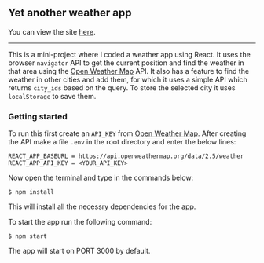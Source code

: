 ## Yet another weather app

You can view the site [here](https://roninanu777.github.io/react_weatherapp/).  
<hr />

This is a mini-project where I coded a weather app using React. It uses the browser `navigator` API to get the current position and find the weather in that area using the [Open Weather Map](https://openweathermap.org/) API. It also has a feature to find the weather in other cities and add them, for which it uses a simple API which returns `city_ids` based on the query. To store the selected city it uses `localStorage` to save them.

### Getting started

To run this first create an `API_KEY` from [Open Weather Map](https://openweathermap.org/). After creating the API make a file `.env` in the root directory and enter the below lines:  

```
REACT_APP_BASEURL = https://api.openweathermap.org/data/2.5/weather
REACT_APP_API_KEY = <YOUR_API_KEY>
```
Now open the terminal and type in the commands below:

```
$ npm install
```
This will install all the necessry dependencies for the app.  

To start the app run the following command:  

```
$ npm start
```

The app will start on PORT 3000 by default.
